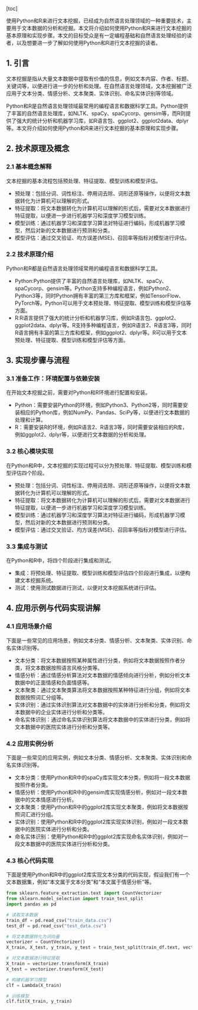 
[toc]                    
                
                
使用Python和R来进行文本挖掘，已经成为自然语言处理领域的一种重要技术，主要用于文本数据的分析和挖掘。本文将介绍如何使用Python和R来进行文本挖掘的基本原理和实现步骤。本文的目标受众是有一定编程基础和自然语言处理经验的读者，以及想要进一步了解如何使用Python和R进行文本挖掘的读者。

## 1. 引言

文本挖掘是指从大量文本数据中提取有价值的信息，例如文本内容、作者、标题、关键词等，以便进行进一步的分析和处理。在自然语言处理领域，文本挖掘被广泛应用于文本分类、情感分析、文本聚类、实体识别、命名实体识别等领域。

Python和R是自然语言处理领域最常用的编程语言和数据科学工具。Python提供了丰富的自然语言处理库，如NLTK、spaCy、spaCycorp、gensim等，而R则提供了强大的统计分析和机器学习库，如R语言包、ggplot2、ggplot2data、dplyr等。本文将介绍如何使用Python和R来进行文本挖掘的基本原理和实现步骤。

## 2. 技术原理及概念

### 2.1 基本概念解释

文本挖掘的基本流程包括预处理、特征提取、模型训练和模型评估。

- 预处理：包括分词、词性标注、停用词去除、词形还原等操作，以便将文本数据转化为计算机可以理解的形式。
- 特征提取：将文本数据转化为计算机可以理解的形式后，需要对文本数据进行特征提取，以便进一步进行机器学习和深度学习模型训练。
- 模型训练：通过机器学习和深度学习算法对特征进行编码，形成机器学习模型，然后对新的文本数据进行预测和分类。
- 模型评估：通过交叉验证、均方误差(MSE)、召回率等指标对模型进行评估。

### 2.2 技术原理介绍

Python和R都是自然语言处理领域常用的编程语言和数据科学工具。

- Python:Python提供了丰富的自然语言处理库，如NLTK、spaCy、spaCycorp、gensim等。Python支持多种编程语言，例如Python2、Python3等，同时Python拥有丰富的第三方库和框架，例如TensorFlow、PyTorch等。Python可以用于文本预处理、特征提取、模型训练和模型评估等方面。
- R:R语言提供了强大的统计分析和机器学习库，例如R语言包、ggplot2、ggplot2data、dplyr等。R支持多种编程语言，例如R语言2、R语言3等，同时R语言拥有丰富的第三方库和框架，例如ggplot2、dplyr等。R可以用于文本预处理、特征提取、模型训练和模型评估等方面。

## 3. 实现步骤与流程

### 3.1 准备工作：环境配置与依赖安装

在开始文本挖掘之前，需要对Python和R环境进行配置和安装。

- Python：需要安装Python的环境，例如Python3、Python2等，同时需要安装相应的Python库，例如NumPy、Pandas、SciPy等，以便进行文本数据的处理和计算。
- R：需要安装R的环境，例如R语言2、R语言3等，同时需要安装相应的R库，例如ggplot2、dplyr等，以便进行文本数据的分析和处理。

### 3.2 核心模块实现

在Python和R中，文本挖掘的实现过程可以分为预处理、特征提取、模型训练和模型评估四个阶段。

- 预处理：包括分词、词性标注、停用词去除、词形还原等操作，以便将文本数据转化为计算机可以理解的形式。
- 特征提取：将文本数据转化为计算机可以理解的形式后，需要对文本数据进行特征提取，以便进一步进行机器学习和深度学习模型训练。
- 模型训练：通过机器学习和深度学习算法对特征进行编码，形成机器学习模型，然后对新的文本数据进行预测和分类。
- 模型评估：通过交叉验证、均方误差(MSE)、召回率等指标对模型进行评估。

### 3.3 集成与测试

在Python和R中，将四个阶段进行集成和测试。

- 集成：将预处理、特征提取、模型训练和模型评估四个阶段进行集成，以便构建文本挖掘系统。
- 测试：使用测试数据进行测试，以便对文本挖掘系统进行评估。

## 4. 应用示例与代码实现讲解

### 4.1 应用场景介绍

下面是一些常见的应用场景，例如文本分类、情感分析、文本聚类、实体识别、命名实体识别等。

- 文本分类：将文本数据按照某种属性进行分类，例如将文本数据按照作者分类，将文本数据按照语言风格分类等。
- 情感分析：通过情感分析算法对文本数据的情感倾向进行分析，例如分析文本数据中的正面情感和负面情感等。
- 文本聚类：通过文本聚类算法将文本数据按照某种特征进行分组，例如将文本数据按照词汇分组等。
- 实体识别：通过实体识别算法对文本数据中的实体进行分析和分类，例如将文本数据中的企业实体进行分析和分类等。
- 命名实体识别：通过命名实体识别算法将文本数据中的实体进行分类，例如将文本数据中的医院实体进行分析和分类等。

### 4.2 应用实例分析

下面是一些常见的应用实例，例如文本分类、情感分析、文本聚类、实体识别和命名实体识别等。

- 文本分类：使用Python和R中的spaCy库实现文本分类，例如将一段文本数据按照作者分类。
- 情感分析：使用Python和R中的gensim库实现情感分析，例如对一段文本数据中的文本情感进行分析。
- 文本聚类：使用Python和R中的ggplot2库实现文本聚类，例如将文本数据按照词汇进行分组。
- 实体识别：使用Python和R中的ggplot2库实现实体识别，例如对一段文本数据中的医院实体进行分析和分类。
- 命名实体识别：使用Python和R中的ggplot2库实现命名实体识别，例如对一段文本数据中的医院实体进行分析和分类。

### 4.3 核心代码实现

下面是使用Python和R中的ggplot2库实现文本分类的代码实现，假设我们有一个文本数据集，例如“本文属于文本分类”和“本文属于情感分析”等。

```python
from sklearn.feature_extraction.text import CountVectorizer
from sklearn.model_selection import train_test_split
import pandas as pd

# 读取文本数据
train_df = pd.read_csv("train_data.csv")
test_df = pd.read_csv("test_data.csv")

# 将文本数据转化为词向量
vectorizer = CountVectorizer()
X_train, X_test, y_train, y_test = train_test_split(train_df.text, vectorizer.fit_transform(train_df.text), test_size=0.2)

# 对文本数据进行特征提取
X_train = vectorizer.transform(X_train)
X_test = vectorizer.transform(X_test)

# 构建机器学习模型
clf = Lambda(X_train)

# 训练模型
clf.fit(X_train, y_train)
```

```

